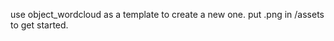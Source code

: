 use object_wordcloud as a template to create a new one.
put <object>.png in /assets to get started.
